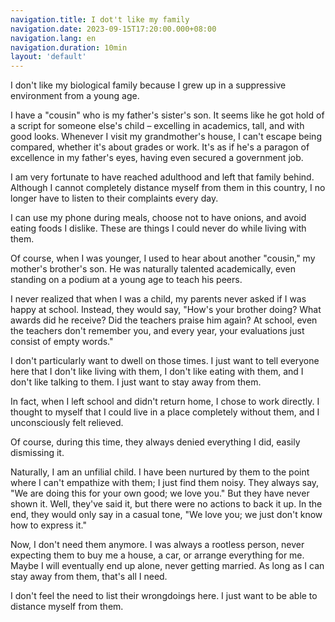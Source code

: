 ```yaml
---
navigation.title: I dot't like my family
navigation.date: 2023-09-15T17:20:00.000+08:00
navigation.lang: en
navigation.duration: 10min
layout: 'default'
---
```

I don't like my biological family because I grew up in a suppressive environment from a young age.

I have a "cousin" who is my father's sister's son. It seems like he got hold of a script for someone else's child – excelling in academics, tall, and with good looks. Whenever I visit my grandmother's house, I can't escape being compared, whether it's about grades or work. It's as if he's a paragon of excellence in my father's eyes, having even secured a government job.

I am very fortunate to have reached adulthood and left that family behind. Although I cannot completely distance myself from them in this country, I no longer have to listen to their complaints every day.

I can use my phone during meals, choose not to have onions, and avoid eating foods I dislike. These are things I could never do while living with them.

Of course, when I was younger, I used to hear about another "cousin," my mother's brother's son. He was naturally talented academically, even standing on a podium at a young age to teach his peers.

I never realized that when I was a child, my parents never asked if I was happy at school. Instead, they would say, "How's your brother doing? What awards did he receive? Did the teachers praise him again? At school, even the teachers don't remember you, and every year, your evaluations just consist of empty words."

I don't particularly want to dwell on those times. I just want to tell everyone here that I don't like living with them, I don't like eating with them, and I don't like talking to them. I just want to stay away from them.

In fact, when I left school and didn't return home, I chose to work directly. I thought to myself that I could live in a place completely without them, and I unconsciously felt relieved.

Of course, during this time, they always denied everything I did, easily dismissing it.

Naturally, I am an unfilial child. I have been nurtured by them to the point where I can't empathize with them; I just find them noisy. They always say, "We are doing this for your own good; we love you." But they have never shown it. Well, they've said it, but there were no actions to back it up. In the end, they would only say in a casual tone, "We love you; we just don't know how to express it."

Now, I don't need them anymore. I was always a rootless person, never expecting them to buy me a house, a car, or arrange everything for me. Maybe I will eventually end up alone, never getting married. As long as I can stay away from them, that's all I need.

I don't feel the need to list their wrongdoings here. I just want to be able to distance myself from them.
